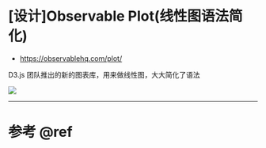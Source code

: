 # [设计]Observable Plot(线性图语法简化)

- https://observablehq.com/plot/

D3.js 团队推出的新的图表库，用来做线性图，大大简化了语法

![](https://luo0412.oss-cn-hangzhou.aliyuncs.com/1719541720431-pnbEf8BWC2Xj-image.png)

---

# 参考 @ref